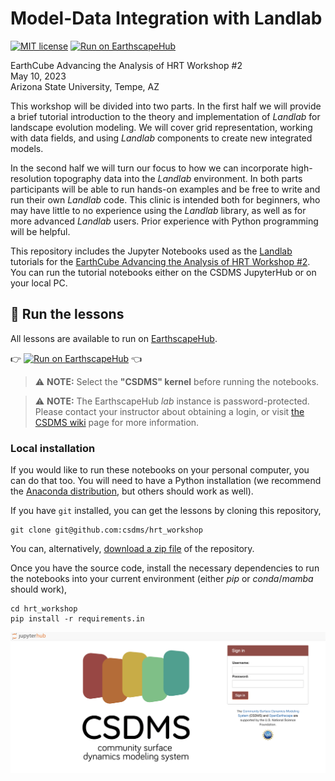 # Model-Data Integration with Landlab

[![MIT license](https://img.shields.io/badge/License-MIT-blue.svg)](https://github.com/gantian127/overlandflow_usecase/blob/master/LICENSE.txt)
[![Run on EarthscapeHub][badge]](jhub-link)

EarthCube Advancing the Analysis of HRT Workshop #2  
May 10, 2023  
Arizona State University, Tempe, AZ

This workshop will be divided into two parts. In the first half we will provide a
brief tutorial introduction to the theory and implementation of *Landlab* for landscape
evolution modeling. We will cover grid representation, working with data fields,
and using *Landlab* components to create new integrated models.

In the second half we will turn our focus to how we can incorporate high-resolution
topography data into the *Landlab* environment. In both parts participants will
be able to run hands-on examples and be free to write and run their own *Landlab*
code. This clinic is intended both for beginners, who may have little to no
experience using the *Landlab* library, as well as for more advanced *Landlab* users.
Prior experience with Python programming will be helpful.

This repository includes the Jupyter Notebooks used as the [Landlab](landlab-docs)
tutorials for the [EarthCube Advancing the Analysis of HRT Workshop #2](hrt-workshop).
You can run the tutorial notebooks either on the CSDMS JupyterHub or on your local PC.

## 🚀 Run the lessons

All lessons are available to run on [EarthscapeHub](jhub-info).

👉 [![Run on EarthscapeHub][badge]](jhub-link) 👈

> ⚠️ **NOTE:** Select the **"CSDMS" kernel** before running the notebooks.


> ⚠️ **NOTE:** The EarthscapeHub *lab* instance is password-protected.
  Please contact your instructor about obtaining a login,
  or visit [the CSDMS wiki][jhub-info] page for more information.

### Local installation

If you would like to run these notebooks on your personal computer, you can do
that too. You will need to have a Python installation (we recommend the
[Anaconda distribution](anaconda-download), but others should work as well).

If you have `git` installed, you can get the lessons by cloning this repository,

    git clone git@github.com:csdms/hrt_workshop

You can, alternatively, [download a zip file](hrt-workshop-zip) of the repository.

Once you have the source code, install the necessary dependencies to run the
notebooks into your current environment (either *pip* or *conda*/*mamba* should work),

    cd hrt_workshop
    pip install -r requirements.in


![login_plot](login.png)


[anaconda-download]: https://www.anaconda.com/download
[badge]: https://img.shields.io/badge/Run%20on-EarthscapeHub-green
[hrt-workshop]: https://opentopography.org/workshops/earthcube-advancing-analysis-hrt-workshop-2
[hrt-workshop-zip]: https://github.com/csdms/hrt_workshop/archive/refs/heads/master.zip
[jhub-info]: https://csdms.colorado.edu/wiki/JupyterHub
[jhub-link]: https://lab.openearthscape.org/hub/user-redirect/git-pull?repo=https%3A%2F%2Fgithub.com%2F%2Fcsdms%2Fhrt_workshop&urlpath=lab%2Ftree%2Fhrt_workshop%3Fautodecode&branch=master
[landlab-dev]: https://github.com/landlab/landlab/
[landlab-docs]: https://landlab.readthedocs.io/
